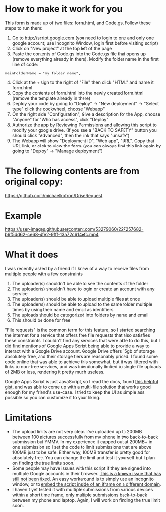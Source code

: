 # How to make it work for you
This form is made up of two files: form.html, and Code.gs. Follow these steps to run them:

1. Go to http://script.google.com (you need to login to one and only one google account; use Incognito Window, login first before visiting script)
2. Click on "New project" at the top left of the page
3. Paste the contents of Code.gs into the Code.gs file that opens up (remove everything already in there). Modify the folder name in the first line of code:
```
mainFolderName = "my folder name";
```
4. Click at the + sign to the right of "File" then click "HTML" and name it form.html 
5. Copy the contents of form.html into the newly created form.html (remove the template already in there)
6. Deploy your code by going to "Deploy" -> "New deployment" -> "Select type" click the cockwheel, choose "Webapp"
7. On the right side "Configuration", Give a description for the App, choose "Anyone" for "Who has access", click "Deploy"
8. Authorize the app by Reviewing Permissions and allowing this script to modify your google drive. (If you see a "BACK TO SAFETY" button you should click "Advanced", then the link that says "unsafe")
9. The Webapp will show "Deployment ID", "Web app", "URL". Copy that URL link, or click to view the form. (you can always find this link again by going to "Deploy" -> "Manage deployment")

# The following contents are from original copy:
https://github.com/michaelkofron/DriveRequest

# Example

https://user-images.githubusercontent.com/53279060/227257682-b6f5dd62-ce68-4fe2-9fff-13a72c614efc.mp4

# What it does
I was recently asked by a friend if I knew of a way to receive files from multiple people with a few constraints:

1. The uploader(s) shouldn't be able to see the contents of the folder
2. The uploader(s) shouldn't have to login or create an account with any service
3. The uploader(s) should be able to upload multiple files at once
4. The uploader(s) should be able to upload to the same folder multiple times by using their name and email as identifiers
5. The uploads should be categorized into folders by name and email
6. This should be done for free

"File requests" is the common term for this feature, so I started searching the internet for a service that offers free file requests that also satisfies these constraints. I couldn't find any services that were able to do this, but I did find mentions of Google Apps Script being able to provide a way to interact with a Google Drive account. Google Drive offers 15gb of storage absolutely free, and their storage tiers are reasonably priced. I found some code online that was able to achieve this somewhat, but it was littered with links to non-free services, and was intentionally limited to single file uploads of 2MB or less, rendering it pretty much useless. 

Google Apps Script is just JavaScript, so I read the docs, found [this helpful gist](https://gist.github.com/tanaikech/88fcae255abb4aac5bec81ad5ca213ef), and was able to come up with a multi-file solution that works good enough for my friend's use-case. I tried to keep the UI as simple ass possible so you can customize it to your liking. 

# Limitations

+ The upload limits are not very clear. I've uploaded up to 200MB between 100 pictures successfully from my phone in two back-to-back submission but YMMV. In my experience it capped out at 200MB+ in one submission so I set the code to limit submissions that are above 100MB just to be safe. Either way, 100MB transfer is pretty good for absolutely free. You can change the limit and test it yourself but I plan on finding the true limits soon.
+ Some people may have issues with this script if they are signed into multiple Google accounts in their browser. [This is a known issue that has still not been fixed](https://issuetracker.google.com/issues/69270374?pli=1). An easy workaround is to simply use an incognito window, or to [embed the script inside of an iframe on a different domain](https://developers.google.com/apps-script/reference/html/html-output#setXFrameOptionsMode(XFrameOptionsMode)).
+ I haven't yet tested it with multiple submissions from various devices within a short time frame, only multiple submissions back-to-back between my phone and laptop. Again, I will work on finding the true limit soon.
